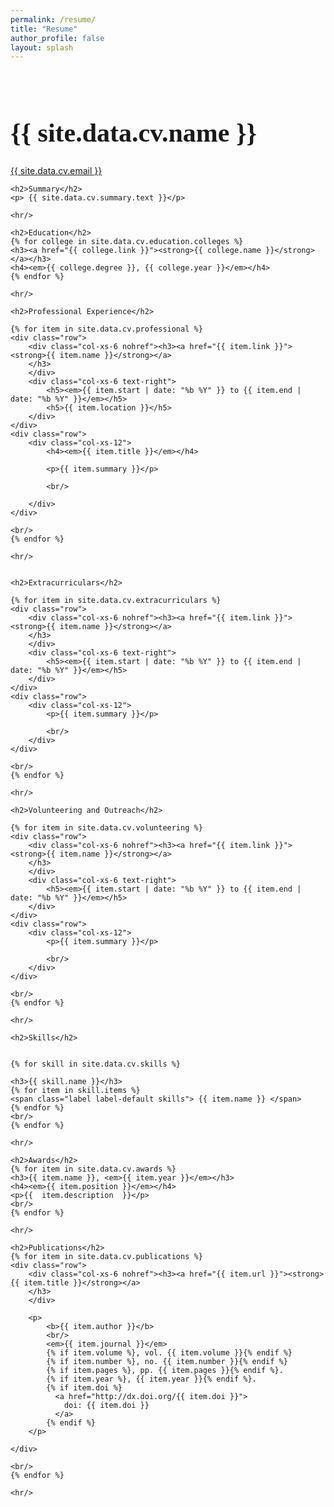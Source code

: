 ```yaml
---
permalink: /resume/
title: "Resume"
author_profile: false
layout: splash
---
```

<!--[if IE 7 ]>
<html class="ie ie7" lang="en"> <![endif]-->
<!--[if IE 8 ]>
<html class="ie ie8" lang="en"> <![endif]-->
<!--[if (gte IE 9)|!(IE)]><!-->
<html lang="en"> <!--<![endif]-->
<head>
    <meta charset="utf-8">
    <meta name="viewport" content="width=device-width, initial-scale=1.0">
    <title>{{ site.data.cv.name }}'s CV</title>
    <meta name="author" content="{{ site.data.cv.name }}"/>
    <meta name="description" content="{{ site.data.cv.name }}'s CV"/>
    <link rel="shortcut icon" href="/favicon.png">
	<!--
    <link href="http://netdna.bootstrapcdn.com/bootstrap/3.0.2/css/bootstrap.min.css" rel="stylesheet" media="all"/>
	-->
    <link href='http://fonts.googleapis.com/css?family=Lusitana:400,700' rel='stylesheet' type='text/css'>
    <style>
        h1 {
            font-family: 'Lusitana', serif;
            font-size: 3em;
        }
		h2 {
            font-family: 'Lusitana', serif;
            font-size: 2em;
        }
		h3 {
            font-family: 'Lusitana', serif;
            font-size: 1.5em;
        }
        .skills {
            margin-right: 1em;
        }
        @media print {
            /* In case you don't want the boxes on your printout... */
            /*.label {*/
            /*border: none;*/
            /*}*/
            /* Avoid printing hrefs when this class is applied */
            .nohref a[href]:after {
                content: "";
            }
        }
    </style>
</head>
<body>
<div class="container">
    <br/>
    <div class="text-center nohref"><h1>{{ site.data.cv.name }}</h1>
        <span class="glyphicon glyphicon-envelope"></span><a href="mailto:{{ site.data.cv.email }}"> {{ site.data.cv.email }}</a>
    </div>

    <h2>Summary</h2>
    <p> {{ site.data.cv.summary.text }}</p>

    <hr/>

	<h2>Education</h2>
    {% for college in site.data.cv.education.colleges %}
    <h3><a href="{{ college.link }}"><strong>{{ college.name }}</strong></a></h3>
    <h4><em>{{ college.degree }}, {{ college.year }}</em></h4>
    {% endfor %}

    <hr/>

    <h2>Professional Experience</h2>

    {% for item in site.data.cv.professional %}
    <div class="row">
        <div class="col-xs-6 nohref"><h3><a href="{{ item.link }}"><strong>{{ item.name }}</strong></a>
        </h3>
        </div>
        <div class="col-xs-6 text-right">
            <h5><em>{{ item.start | date: "%b %Y" }} to {{ item.end | date: "%b %Y" }}</em></h5>
            <h5>{{ item.location }}</h5>
        </div>
    </div>
    <div class="row">
        <div class="col-xs-12">
            <h4><em>{{ item.title }}</em></h4>

            <p>{{ item.summary }}</p>

            <br/>
			
<!--

            <h4>Notable Projects:</h4>
            {% for project in item.projects %}
            {% if project.link %}
            <h5><a href="{{ project.link }}"><strong>{{ project.name }}</strong></a></h5>
            {% else %}
            <h5><strong>{{ project.name }}</strong></h5>
            {% endif %}

            <p>{{ project.description }}</p>

            <p> Applicable Skills:</p>

            <p>
                {% for skill in project.skills %}
                <span class="label label-default skills"> {{ skill }} </span>
                {% endfor %}
            </p>
            <br/>
            {% endfor %}
-->
        </div>
    </div>

    <br/>
    {% endfor %}

    <hr/>


	<h2>Extracurriculars</h2>

    {% for item in site.data.cv.extracurriculars %}
    <div class="row">
        <div class="col-xs-6 nohref"><h3><a href="{{ item.link }}"><strong>{{ item.name }}</strong></a>
        </h3>
        </div>
        <div class="col-xs-6 text-right">
            <h5><em>{{ item.start | date: "%b %Y" }} to {{ item.end | date: "%b %Y" }}</em></h5>
        </div>
    </div>
    <div class="row">
        <div class="col-xs-12">
            <p>{{ item.summary }}</p>

            <br/>
        </div>
    </div>

    <br/>
    {% endfor %}

    <hr/>

	<h2>Volunteering and Outreach</h2>

    {% for item in site.data.cv.volunteering %}
    <div class="row">
        <div class="col-xs-6 nohref"><h3><a href="{{ item.link }}"><strong>{{ item.name }}</strong></a>
        </h3>
        </div>
        <div class="col-xs-6 text-right">
            <h5><em>{{ item.start | date: "%b %Y" }} to {{ item.end | date: "%b %Y" }}</em></h5>
        </div>
    </div>
    <div class="row">
        <div class="col-xs-12">
            <p>{{ item.summary }}</p>

            <br/>
        </div>
    </div>

    <br/>
    {% endfor %}

    <hr/>

	<h2>Skills</h2>


    {% for skill in site.data.cv.skills %}

    <h3>{{ skill.name }}</h3>
    {% for item in skill.items %}
    <span class="label label-default skills"> {{ item.name }} </span>
    {% endfor %}
    <br/>
    {% endfor %}

    <hr/>

    <h2>Awards</h2>
    {% for item in site.data.cv.awards %}
    <h3>{{ item.name }}, <em>{{ item.year }}</em></h3>
	<h4><em>{{ item.position }}</em></h4>
    <p>{{  item.description  }}</p>
	<br/>
    {% endfor %}

    <hr/>

	<h2>Publications</h2>
	{% for item in site.data.cv.publications %}
    <div class="row">
        <div class="col-xs-6 nohref"><h3><a href="{{ item.url }}"><strong>{{ item.title }}</strong></a>
        </h3>
        </div>

		<p>
		    <b>{{ item.author }}</b>
			<br/>
            <em>{{ item.journal }}</em>
            {% if item.volume %}, vol. {{ item.volume }}{% endif %}
			{% if item.number %}, no. {{ item.number }}{% endif %}
			{% if item.pages %}, pp. {{ item.pages }}{% endif %}.
			{% if item.year %}, {{ item.year }}{% endif %}. 
            {% if item.doi %}
              <a href="http://dx.doi.org/{{ item.doi }}">
                doi: {{ item.doi }}
              </a>
            {% endif %}
        </p>

    </div>

    <br/>
    {% endfor %}

    <hr/>

</div>

</body>
</html>


